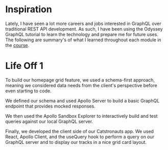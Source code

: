 # Inspiration
Lately, I have seen a lot more careers and jobs interested in GraphQL over traditional REST API development. As such, I have been using the Odyssey GraphQL tutorial to learn the technology and prepare me for future uses. The following are summary's of what I learned throughout each module in the [course](https://www.apollographql.com/tutorials/).

# Life Off 1
To build our homepage grid feature, we used a schema-first approach, meaning we considered data needs from the client's perspective before even starting to code.

We defined our schema and used Apollo Server to build a basic GraphQL endpoint that provides mocked responses.

We then used the Apollo Sandbox Explorer to interactively build and test queries against our local GraphQL server.

Finally, we developed the client side of our Catstronauts app. We used React, Apollo Client, and the useQuery hook to perform a query on our GraphQL server and to display our tracks in a nice grid card layout.